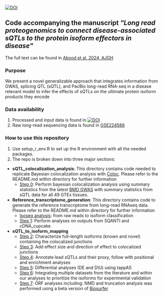 [![DOI](https://zenodo.org/badge/597128359.svg)](https://zenodo.org/badge/latestdoi/597128359)
## Code accompanying the manuscript *"Long read proteogenomics to connect disease-associated sQTLs to the protein isoform effectors in disease"* 

The full text can be found in [Abood et al. 2024, AJGH](https://www.cell.com/ajhg/abstract/S0002-9297(24)00227-1)

### Purpose 

We present a novel generalizable approach that integrates information from GWAS, splicing QTL (sQTL), and PacBio long-read RNA-seq in a disease relevant model to infer the effects of sQTLs on the ultimate protein isoform products they encode

### Data availability 
1. Processed and input data is found in [![DOI](https://zenodo.org/badge/DOI/10.5281/zenodo.7603851.svg)](https://doi.org/10.5281/zenodo.7603851)
2. Raw long-read sequencing data is found in [GSE224588](https://www.ncbi.nlm.nih.gov/geo/query/acc.cgi?acc=GSE224588)

### How to use this repository

1. Use setup_r_env.R to set up the R environment with all the needed packages. 
2. The repo is broken down into three major sections: 
  - **sQTL_colocalization_analysis**: This directory contains code needed to replicate Bayesian colocalization analysis with [Coloc](https://journals.plos.org/plosgenetics/article?id=10.1371/journal.pgen.1004383). Please refer to the README.md within directory for further information
    - [Step 0](https://github.com/aa9gj/Bone_proteogenomics_manuscript/tree/main/sQTL_colocalization_analysis/Step0_Colocalization): Perform bayesian colocalization analysis using summary statistics from the latest [BMD GWAS](https://www.nature.com/articles/s41588-018-0302-x) with summary statistics from sQTL data for all 49 GTEx tissues. 
  - **Reference_transcriptome_generation**: This directory contains code to generate the reference transcriptome from long-read RNAseq data. Please refer to the README.md within directory for further information
    - [Isoseq analysis](https://github.com/aa9gj/Bone_proteogenomics_manuscript/blob/main/Reference_transcriptome_generation/Isoseq_analysis/Isoseq_analysis.md): from raw reads to isoform classification
    - [Step 1](https://github.com/aa9gj/Bone_proteogenomics_manuscript/tree/main/Reference_transcriptome_generation/Step1_Long-read_RNAseq_filtering_in_hFOBs): Perform analyses on outputs from SQANTI and cDNA_cupcake
  - **sQTL_to_isoform_mapping**
    - [Step 2](https://github.com/aa9gj/Bone_proteogenomics_manuscript/tree/main/sQTL_to_isoform_mapping/Step2_sQTL_coloc_res_hFOBs_isoforms): Characterize full-length isoforms (known and novel) containing the colocalized junctions
    - [Step 3](https://github.com/aa9gj/Bone_proteogenomics_manuscript/tree/main/sQTL_to_isoform_mapping/Step3_Add_effect_size): Add effect size and direction of effect to colocalized junctions
    - [Step 4](https://github.com/aa9gj/Bone_proteogenomics_manuscript/tree/main/sQTL_to_isoform_mapping/Step4_event_annotaion_and_enrichment): Annotate lead sQTLs and their proxy, follow with positional and enrichment analyses
    - [Step 5](https://github.com/aa9gj/Bone_proteogenomics_manuscript/tree/main/sQTL_to_isoform_mapping/Step5_tappAS_analysis): Differential analyses (DE and DIU) using tappAS
    - [Step 6](https://github.com/aa9gj/Bone_proteogenomics_manuscript/tree/main/sQTL_to_isoform_mapping/Step6_Generation_of_source_data): Integrating multiple datasets from the literature and within our analyses to prioritize the isoforms for experimental validation
    - [Step 7](https://github.com/aa9gj/Bone_proteogenomics_manuscript/tree/main/sQTL_to_isoform_mapping/Step7_generation_of_ORFs): ORF analyses including: NMD and truncation analysis was performed using a beta version of [Biosurfer](https://github.com/sheynkman-lab/Biosurfer_BMD_analysis) 
